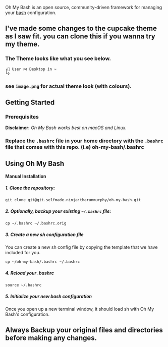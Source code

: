 Oh My Bash is an open source, community-driven framework for managing your [bash](https://www.gnu.org/software/bash/) configuration.

## I've made some changes to the cupcake theme as I saw fit. you can clone this if you wanna try my theme.

### The Theme looks like what you see below.

```shell
┌🔺 User ⋈ Desktop in ~
└❯
```
### see `image.png` for actual theme look (with colours).

## Getting Started

### Prerequisites

__Disclaimer:__ _Oh My Bash works best on macOS and Linux._

### Replace the `.bashrc` file in your home directory with the `.bashrc` file that comes with this repo. (i.e) oh-my-bash/.bashrc

## Using Oh My Bash

#### Manual Installation

##### 1. Clone the repository:

```shell
git clone git@git.selfmade.ninja:tharunmurphy/oh-my-bash.git
```

##### 2. *Optionally*, backup your existing `~/.bashrc` file:

```shell
cp ~/.bashrc ~/.bashrc.orig
```

##### 3. Create a new sh configuration file

You can create a new sh config file by copying the template that we have included for you.

```shell
cp ~/oh-my-bash/.bashrc ~/.bashrc
```

##### 4. Reload your .bashrc

```shell
source ~/.bashrc
```

##### 5. Initialize your new bash configuration

Once you open up a new terminal window, it should load sh with Oh My Bash's configuration.

## Always Backup your original files and directories before making any changes.
